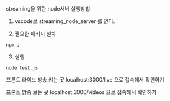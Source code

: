 streaming을 위한 node서버 실행방법



1. vscode로 streaming_node_server 를 연다.

2. 필요한 패키지 설치 

```shell
npm i
```

3. 실행

```shell
node test.js
```



프론트 라이브 방송 켜는 곳 
localhost:3000/live 으로 접속해서 확인하기

프론트 방송 보는 곳
localhost:3000/videos 으로 접속해서 확인하기
